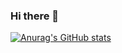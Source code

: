 ### Hi there 👋
[![Anurag's GitHub stats](https://github-readme-stats.vercel.app/api?username=Yu-Ikeda222)](https://github.com/anuraghazra/github-readme-stats)
<!--
**Yu-Ikeda222/Yu-Ikeda222** is a ✨ _special_ ✨ repository because its `README.md` (this file) appears on your GitHub profile.

Here are some ideas to get you started:

- 🔭 I’m currently working on ...
- 🌱 I’m currently learning ...
- 👯 I’m looking to collaborate on ...
- 🤔 I’m looking for help with ...
- 💬 Ask me about ...
- 📫 How to reach me: ...
- 😄 Pronouns: ...
- ⚡ Fun fact: ...
-->
